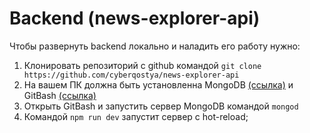 # Backend (news-explorer-api)

Чтобы развернуть backend локально и наладить его работу нужно:
1. Клонировать репозиторий с github командой 
`git clone https://github.com/cyberqostya/news-explorer-api`
2. На вашем ПК должна быть установленна MongoDB [(ссылка)](https://www.mongodb.com/try/download/community?jmp=docs) и GitBash [(ссылка)](https://git-scm.com/)
3. Открыть GitBash и запустить сервер MongoDB командой `mongod`
4. Командой `npm run dev` запустит сервер с hot-reload;

